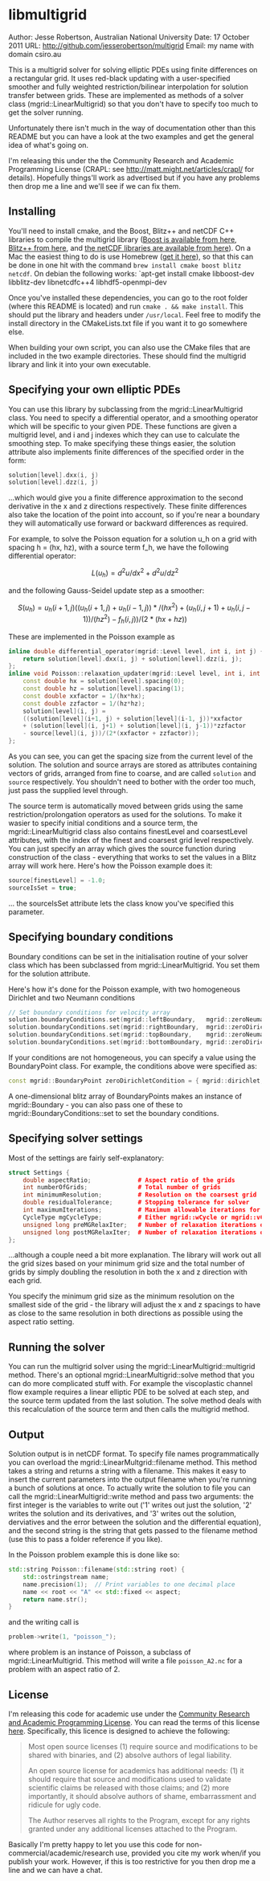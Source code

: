 # libmultigrid
Author: Jesse Robertson, Australian National University
Date: 17 October 2011
URL: http://github.com/jesserobertson/multigrid
Email: my name with domain csiro.au

This is a multigrid solver for solving elliptic PDEs using finite differences on a rectangular grid. It uses red-black updating with a user-specified smoother and fully weighted restriction/bilinear interpolation for solution transfer between grids. These are implemented as methods of a solver class (mgrid::LinearMultigrid) so that you don't have to specify too much to get the solver running.

Unfortunately there isn't much in the way of documentation other than this README but you can have a look at the two examples and get the general idea of what's going on.

I'm releasing this under the the Community Research and Academic Programming License (CRAPL: see http://matt.might.net/articles/crapl/ for details). Hopefully things'll work as advertised but if you have any problems then drop me a line and we'll see if we can fix them.

Installing
----------

You'll need to install cmake, and the Boost, Blitz++ and netCDF C++ libraries to compile the multigrid library ([Boost is available from here][11], [Blitz++ from here][12], and [the netCDF libraries are available from here][13]). On a Mac the easiest thing to do is use Homebrew ([get it here][14]), so that this can be done in one hit with the command `brew install cmake boost blitz netcdf`. On debian the following works: `apt-get install cmake libboost-dev libblitz-dev libnetcdfc++4 libhdf5-openmpi-dev

[11]: www.boost.org/ "Boost homepage"
[12]: http://www.oonumerics.org/blitz/ "Blitz++ homepage"
[13]: http://www.unidata.ucar.edu/downloads/netcdf/index.jsp "NetCDF downloads"
[14]: http://mxcl.github.com/homebrew/ "Homebrew splash page"

Once you've installed these dependencies, you can go to the root folder (where this README is located) and run `cmake . && make install`. This should put the library and headers under `/usr/local`. Feel free to modify the install directory in the CMakeLists.txt file if you want it to go somewhere else.

When building your own script, you can also use the CMake files that are included in the two example directories. These should find the multigrid library and link it into your own executable.

Specifying your own elliptic PDEs
---------------------------------

You can use this library by subclassing from the mgrid::LinearMultigrid class. You need to specify a differential operator, and a smoothing operator which will be specific to your given PDE. These functions are given a multigrid level, and i and j indexes which they can use to calculate the smoothing step. To make specifying these things easier, the solution attribute also implements finite differences of the specified order in the form:

```c++
solution[level].dxx(i, j)
solution[level].dzz(i, j)
```

...which would give you a finite difference approximation to the second derivative in the x and z directions respectively. These finite differences also take the location of the point into account, so if you're near a boundary they will automatically use forward or backward differences as required.

For example, to solve the Poisson equation for a solution u_h on a grid with spacing h = (hx, hz), with a source term f_h, we have the following differential operator:

$$
L(u_h) = d^2u/dx^2 + d^2u/dz^2
$$

and the following Gauss-Seidel update step as a smoother:

$$
S(u_h) = u_h(i+1, j)((u_h(i+1, j) + u_h(i-1, j))*/(hx^2)
        + (u_h(i, j+1) + u_h(i, j-1))/(hz^2) 
        - f_h(i, j))/(2*(hx + hz))
$$

These are implemented in the Poisson example as

```c++
inline double differential_operator(mgrid::Level level, int i, int j) {
    return solution[level].dxx(i, j) + solution[level].dzz(i, j);
};
inline void Poisson::relaxation_updater(mgrid::Level level, int i, int j) { 
    const double hx = solution[level].spacing(0);
    const double hz = solution[level].spacing(1);
    const double xxfactor = 1/(hx*hx);
    const double zzfactor = 1/(hz*hz);
    solution[level](i, j) = 
	((solution[level](i+1, j) + solution[level](i-1, j))*xxfactor
	+ (solution[level](i, j+1) + solution[level](i, j-1))*zzfactor 
	- source[level](i, j))/(2*(xxfactor + zzfactor));
};
```

As you can see, you can get the spacing size from the current level of the solution. The solution and source arrays are stored as attributes containing vectors of grids, arranged from fine to coarse, and are called `solution` and `source` respectively. You shouldn't need to bother with the order too much, just pass the supplied level through.

The source term is automatically moved between grids using the same restriction/prolongation operators as used for the solutions. To make it wasier to specify initial conditions and a source term, the mgrid::LinearMultigrid class also contains finestLevel and coarsestLevel attributes, with the index of the finest and coarsest grid level respectively. You can just specify an array which gives the source function during construction of the class - everything that works to set the values in a Blitz array will work here. Here's how the Poisson example does it:

```c++
source[finestLevel] = -1.0; 
sourceIsSet = true;   
```

... the sourceIsSet attribute lets the class know you've specified this parameter.

Specifying boundary conditions
------------------------------

Boundary conditions can be set in the initialisation routine of your solver class which has been subclassed from mgrid::LinearMultigrid. You set them for the solution attribute.

Here's how it's done for the Poisson example, with two homogeneous Dirichlet and two Neumann conditions

```c++
// Set boundary conditions for velocity array 
solution.boundaryConditions.set(mgrid::leftBoundary,   mgrid::zeroNeumannCondition);
solution.boundaryConditions.set(mgrid::rightBoundary,  mgrid::zeroDirichletCondition);
solution.boundaryConditions.set(mgrid::topBoundary,    mgrid::zeroNeumannCondition);    
solution.boundaryConditions.set(mgrid::bottomBoundary, mgrid::zeroDirichletCondition); 
```

If your conditions are not homogeneous, you can specify a value using the BoundaryPoint class. For example, the conditions above were specified as:

```c++
const mgrid::BoundaryPoint zeroDirichletCondition = { mgrid::dirichlet, 0.0 };
```

A one-dimensional blitz array of BoundaryPoints makes an instance of mgrid::Boundary - you can also pass one of these to mgrid::BoundaryConditions::set to set the boundary conditions.

Specifying solver settings
--------------------------

Most of the settings are fairly self-explanatory:

```c++
struct Settings { 
    double aspectRatio; 			# Aspect ratio of the grids
    int numberOfGrids; 				# Total number of grids
    int minimumResolution;			# Resolution on the coarsest grid
    double residualTolerance;		# Stopping tolerance for solver
    int maximumIterations;			# Maximum allowable iterations for the solver
    CycleType mgCycleType;			# Either mgrid::wCycle or mgrid::vCycle
    unsigned long preMGRelaxIter;	# Number of relaxation iterations on way down
    unsigned long postMGRelaxIter;	# Number of relaxation iterations on way back up
};
```

...although a couple need a bit more explanation. The library will work out all the grid sizes based on your minimum grid size and the total number of grids by simply doubling the resolution in both the x and z direction with each grid. 

You specify the minimum grid size as the minimum resolution on the smallest side of the grid - the library will adjust the x and z spacings to have as close to the same resolution in both directions as possible using the aspect ratio setting.

Running the solver
------------------

You can run the multigrid solver using the mgrid::LinearMultigrid::multigrid method. There's an optional mgrid::LinearMultigrid::solve method that you can do more complicated stuff with. For example the viscoplastic channel flow example requires a linear elliptic PDE to be solved at each step, and the source term updated from the last solution. The solve method deals with this recalculation of the source term and then calls the multigrid method.

Output
------

Solution output is in netCDF format. To specify file names programmatically you can overload the mgrid::LinearMultgrid::filename method. This method takes a string and returns a string with a filename. This makes it easy to insert the current parameters into the output filename when you're running a bunch of solutions at once. To actually write the solution to file you can call the mgrid::LinearMultigrid::write method and pass two arguments: the first integer is the variables to write out ('1' writes out just the solution, '2' writes the solution and its derivatives, and '3' writes out the solution, derviatives and the error between the solution and the differential equation), and the second string is the string that gets passed to the filename method (use this to pass a folder reference if you like).

In the Poisson problem example this is done like so:

```c++
std::string Poisson::filename(std::string root) {
    std::ostringstream name;  
    name.precision(1);  // Print variables to one decimal place
    name << root << "A" << std::fixed << aspect; 
    return name.str();
} 
```

and the writing call is

```c++
problem->write(1, "poisson_");
```

where problem is an instance of Poisson, a subclass of mgrid::LinearMultigrid. This method will write a file `poisson_A2.nc` for a problem with an aspect ratio of 2.

License
-------

I'm releasing this code for academic use under the [Community Research and Academic Programming License][41]. You can read the terms of this license [here][42]. Specifically, this licence is designed to achieve the following:

> Most open source licenses (1) require source and modifications to be shared with binaries, and (2) absolve authors of legal liability.
>
> An open source license for academics has additional needs: (1) it should require that source and modifications used to validate scientific claims be released with those claims; and (2) more importantly, it should absolve authors of shame, embarrassment and ridicule for ugly code.
>
> The Author reserves all rights to the Program, except for any rights granted under any additional licenses attached to the Program.

Basically I'm pretty happy to let you use this code for non-commercial/academic/research use, provided you cite my work when/if you publish your work. However, if this is too restrictive for you then drop me a line and we can have a chat.

[41]: http://matt.might.net/articles/crapl/ "CRAPL license page"     
[42]: CRAPL_license.html "CRAPL license text"
